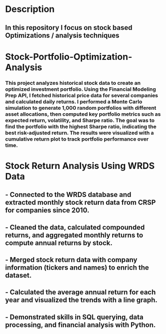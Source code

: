 # Description
## In this repository I focus on stock based Optimizations / analysis techniques 

# Stock-Portfolio-Optimization-Analysis
### This project  analyzes historical stock data to create an optimized investment portfolio. Using the Financial Modeling Prep API, I fetched historical price data for several companies and calculated daily returns. I performed a Monte Carlo simulation to generate 1,000 random portfolios with different asset allocations, then computed key portfolio metrics such as expected return, volatility, and Sharpe ratio. The goal was to find the portfolio with the highest Sharpe ratio, indicating the best risk-adjusted return. The results were visualized with a cumulative return plot to track portfolio performance over time.


# Stock Return Analysis Using WRDS Data

## - Connected to the WRDS database and extracted monthly stock return data from CRSP for companies since 2010.
## - Cleaned the data, calculated compounded returns, and aggregated monthly returns to compute annual returns by stock.
## - Merged stock return data with company information (tickers and names) to enrich the dataset.
## - Calculated the average annual return for each year and visualized the trends with a line graph.
## - Demonstrated skills in SQL querying, data processing, and financial analysis with Python.
